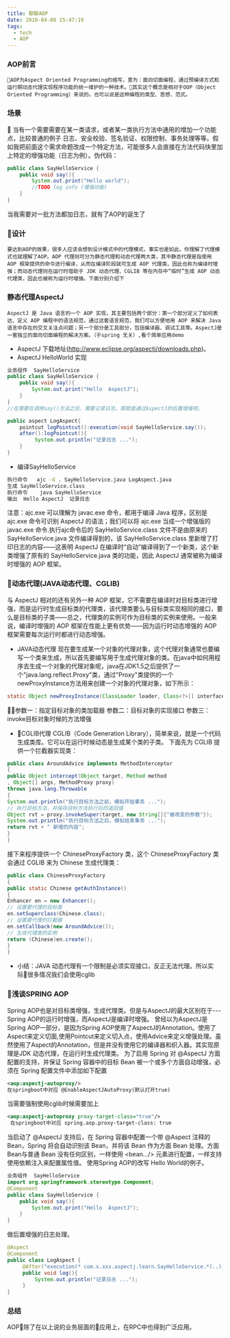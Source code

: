 ```yaml
---
title: 聊聊AOP
date: 2018-04-08 15:47:19
tags:
  - tech
  - AOP
---
```


### AOP前言
    AOP为Aspect Oriented Programming的缩写，意为：面向切面编程，通过预编译方式和运行期动态代理实现程序功能的统一维护的一种技术。其实这个概念是相对于OOP（Object Oriented Programming）来说的。也可以说是这种编程的类型、思想、范式。

### 场景
    当有一个需要需要在某一类请求，或者某一类执行方法中通用的增加一个功能点，比较普通的例子 日志、安全校验、签名验证、权限控制、事务处理等等。假如我把前面这个需求命题改成一个特定方法，可能很多人会直接在方法代码快里加上特定的增强功能（日志为例）。伪代码：
```java
public class SayHelloService {
    public void say(){
        System.out.print("Hello world");
        //TODO log info (增强功能)
    }
} 
```    
当我需要对一批方法都加日志，就有了AOP的诞生了
### 设计
    要达到AOP的效果，很多人应该会想到设计模式中的代理模式，事实也是如此。你理解了代理模式也就理解了AOP。AOP 代理则可分为静态代理和动态代理两大类，其中静态代理是指使用 AOP 框架提供的命令进行编译，从而在编译阶段就可生成 AOP 代理类，因此也称为编译时增强；而动态代理则在运行时借助于 JDK 动态代理、CGLIB 等在内存中“临时”生成 AOP 动态代理类，因此也被称为运行时增强。下面分别介绍下
### 静态代理AspectJ   
    AspectJ 是 Java 语言的一个 AOP 实现，其主要包括两个部分：第一个部分定义了如何表达、定义 AOP 编程中的语法规范，通过这套语言规范，我们可以方便地用 AOP 来解决 Java 语言中存在的交叉关注点问题；另一个部分是工具部分，包括编译器、调试工具等。AspectJ是一套独立的面向切面编程的解决方案。（于spring 无关）,看个简单应用demo

- AspectJ 下载地址(http://www.eclipse.org/aspectj/downloads.php)。
- AspectJ HelloWorld 实现
```java
业务组件  SayHelloService
public class SayHelloService {
    public void say(){
        System.out.print("Hello  AspectJ");
    }
} 
//在需要在调用say()方法之后，需要记录日志。那就是通过AspectJ的后置增强吧。
```
```java
public aspect LogAspect{
    pointcut logPointcut():execution(void SayHelloService.say());
    after():logPointcut(){
         System.out.println("记录日志 ..."); 
    }
}

```
- 编译SayHelloService
```bash
执行命令   ajc -d . SayHelloService.java LogAspect.java
生成 SayHelloService.class
执行命令    java SayHelloService
输出  Hello AspectJ  记录日志
```
注意：ajc.exe 可以理解为 javac.exe 命令，都用于编译 Java 程序，区别是 ajc.exe 命令可识别 AspectJ 的语法；我们可以将 ajc.exe 当成一个增强版的 javac.exe 命令.执行ajc命令后的 SayHelloService.class 文件不是由原来的 SayHelloService.java 文件编译得到的，该 SayHelloService.class 里新增了打印日志的内容——这表明 AspectJ 在编译时“自动”编译得到了一个新类，这个新类增强了原有的 SayHelloService.java 类的功能，因此 AspectJ 通常被称为编译时增强的 AOP 框架。

### 动态代理(JAVA动态代理、CGLIB)
与 AspectJ 相对的还有另外一种 AOP 框架，它不需要在编译时对目标类进行增强，而是运行时生成目标类的代理类，该代理类要么与目标类实现相同的接口，要么是目标类的子类——总之，代理类的实例可作为目标类的实例来使用。一般来说，编译时增强的 AOP 框架在性能上更有优势——因为运行时动态增强的 AOP 框架需要每次运行时都进行动态增强。

- JAVA动态代理
现在要生成某一个对象的代理对象，这个代理对象通常也要编写一个类来生成，所以首先要编写用于生成代理对象的类。在java中如何用程序去生成一个对象的代理对象呢，java在JDK1.5之后提供了一个"java.lang.reflect.Proxy"类，通过"Proxy"类提供的一个newProxyInstance方法用来创建一个对象的代理对象，如下所示：
```java
static Object newProxyInstance(ClassLoader loader, Class<?>[] interfaces, InvocationHandler h) 
```
参数一：指定目标对象的类加载器
参数二：目标对象的实现接口
参数三：invoke目标对象时候的方法增强

- CGLIB代理
CGLIB（Code Generation Library），简单来说，就是一个代码生成类库。它可以在运行时候动态是生成某个类的子类。
下面先为 CGLIB 提供一个拦截器实现类：
```java
public class AroundAdvice implements MethodInterceptor 
{ 
public Object intercept(Object target, Method method 
, Object[] args, MethodProxy proxy) 
throws java.lang.Throwable 
{ 
System.out.println("执行目标方法之前，模拟开始事务 ..."); 
// 执行目标方法，并保存目标方法执行后的返回值
Object rvt = proxy.invokeSuper(target, new String[]{"被改变的参数"}); 
System.out.println("执行目标方法之后，模拟结束事务 ..."); 
return rvt + " 新增的内容"; 
} 
}
```
接下来程序提供一个 ChineseProxyFactory 类，这个 ChineseProxyFactory 类会通过 CGLIB 来为 Chinese 生成代理类：
```java
public class ChineseProxyFactory 
{ 
public static Chinese getAuthInstance() 
{ 
Enhancer en = new Enhancer(); 
// 设置要代理的目标类
en.setSuperclass(Chinese.class);
// 设置要代理的拦截器
en.setCallback(new AroundAdvice());
// 生成代理类的实例 
return (Chinese)en.create();
} 
}
```
- 小结：JAVA 动态代理有一个限制是必须实现接口，反正无法代理。所以实际很多情况我们会使用cglib
### 浅谈SPRING AOP
Spring AOP也是对目标类增强，生成代理类。但是与AspectJ的最大区别在于---Spring AOP的运行时增强，而AspectJ是编译时增强。
曾经以为AspectJ是Spring AOP一部分，是因为Spring AOP使用了AspectJ的Annotation。使用了Aspect来定义切面,使用Pointcut来定义切入点，使用Advice来定义增强处理。虽然使用了Aspect的Annotation，但是并没有使用它的编译器和织入器。其实现原理是JDK 动态代理，在运行时生成代理类。
为了启用 Spring 对 @AspectJ 方面配置的支持，并保证 Spring 容器中的目标 Bean 被一个或多个方面自动增强，必须在 Spring 配置文件中添加如下配置
```xml
<aop:aspectj-autoproxy/>
在springboot中对应 @EnableAspectJAutoProxy(默认打开true)
```

当需要强制使用cglib时候需要加上
```xml
<aop:aspectj-autoproxy proxy-target-class="true"/>
 在springboot中对应 spring.aop.proxy-target-class: true
```

当启动了 @AspectJ 支持后，在 Spring 容器中配置一个带 @Aspect 注释的 Bean，Spring 将会自动识别该 Bean，并将该 Bean 作为方面 Bean 处理。方面Bean与普通 Bean 没有任何区别，一样使用 <bean.../> 元素进行配置，一样支持使用依赖注入来配置属性值。
使用Spring AOP的改写 Hello World的例子。
```java
业务组件  SayHelloService
import org.springframework.stereotype.Component;
@Component
public class SayHelloService {
    public void say(){
        System.out.print("Hello  AspectJ");
    }
}
```
做后置增强的日志处理。
```java
@Aspect
@Component
public class LogAspect {
     @After("execution(* com.x.xxx.aspectj.learn.SayHelloService.*(..))")
     public void log(){
         System.out.println("记录日志 ...");
     }
}
```

### 总结 
AOP除了在以上说的业务层面的应用上，在RPC中也得到广泛应用。